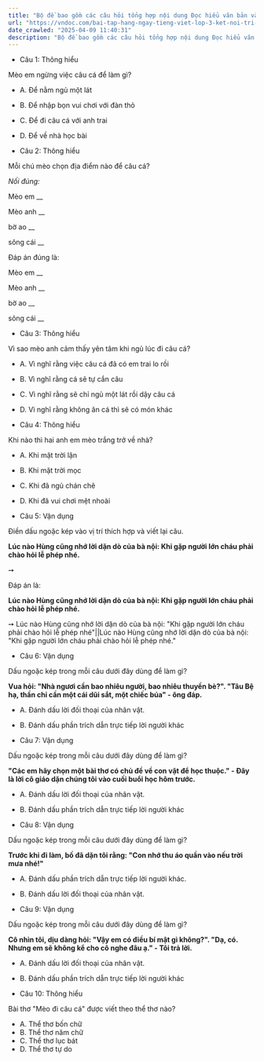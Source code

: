 ```yaml
---
title: "Bộ đề bao gồm các câu hỏi tổng hợp nội dung Đọc hiểu văn bản và Luyện từ và câu được học ở Tuần 25 trong chương trình Tiếng Việt lớp 3 Tập 2 Kết nối tri thức."
url: "https://vndoc.com/bai-tap-hang-ngay-tieng-viet-lop-3-ket-noi-tri-thuc-tuan-25-thu-2-337043"
date_crawled: "2025-04-09 11:40:31"
description: "Bộ đề bao gồm các câu hỏi tổng hợp nội dung Đọc hiểu văn bản và Luyện từ và câu được học ở Tuần 25 trong chương trình Tiếng Việt lớp 3 Tập 2 Kết nối tri thức."
---
```


* Câu 1:  Thông hiểu

Mèo em ngừng việc câu cá để làm gì?

  * A. Để nằm ngủ một lát 
  * B. Để nhập bọn vui chơi với đàn thỏ 
  * C. Để đi câu cá với anh trai 
  * D. Để về nhà học bài 



* Câu 2:  Thông hiểu

Mỗi chú mèo chọn địa điểm nào để câu cá?

_Nối đúng:_

Mèo em  __

Mèo anh __

bờ ao __

sông cái __

Đáp án đúng là:

Mèo em __

Mèo anh __

bờ ao __

sông cái __

* Câu 3: Thông hiểu

Vì sao mèo anh cảm thấy yên tâm khi ngủ lúc đi câu cá?

  * A. Vì nghĩ rằng việc câu cá đã có em trai lo rồi 
  * B. Vì nghĩ rằng cá sẽ tự cắn câu 
  * C. Vì nghĩ rằng sẽ chỉ ngủ một lát rồi dậy câu cá 
  * D. Vì nghĩ rằng không ăn cá thì sẽ có món khác 



* Câu 4:  Thông hiểu

Khi nào thì hai anh em mèo trắng trở về nhà?

  * A. Khi mặt trời lặn 
  * B. Khi mặt trời mọc 
  * C. Khi đã ngủ chán chê 
  * D. Khi đã vui chơi mệt nhoài 



* Câu 5:  Vận dụng

Điền dấu ngoặc kép vào vị trí thích hợp và viết lại câu.

**Lúc nào Hùng cũng nhớ lời dặn dò của bà nội: Khi gặp người lớn cháu phải chào hỏi lễ phép nhé.**

➙ 

Đáp án là:

**Lúc nào Hùng cũng nhớ lời dặn dò của bà nội: Khi gặp người lớn cháu phải chào hỏi lễ phép nhé.**

➙ Lúc nào Hùng cũng nhớ lời dặn dò của bà nội: "Khi gặp người lớn cháu phải chào hỏi lễ phép nhé"||Lúc nào Hùng cũng nhớ lời dặn dò của bà nội: "Khi gặp người lớn cháu phải chào hỏi lễ phép nhé."

* Câu 6:  Vận dụng

Dấu ngoặc kép trong mỗi câu dưới đây dùng để làm gì?

**Vua hỏi: "Nhà ngươi cần bao nhiêu người, bao nhiêu thuyền bè?". "Tâu Bệ hạ, thần chỉ cần một cái dũi sắt, một chiếc búa" - ông đáp.**

  * A. Đánh dấu lời đối thoại của nhân vật. 
  * B. Đánh dấu phần trích dẫn trực tiếp lời người khác 



* Câu 7:  Vận dụng

Dấu ngoặc kép trong mỗi câu dưới đây dùng để làm gì?

**"Các em hãy chọn một bài thơ có chủ đề về con vật để học thuộc." - Đây là lời cô giáo dặn chúng tôi vào cuối buổi học hôm trước.**

  * A. Đánh dấu lời đối thoại của nhân vật. 
  * B. Đánh dấu phần trích dẫn trực tiếp lời người khác 



* Câu 8:  Vận dụng

Dấu ngoặc kép trong mỗi câu dưới đây dùng để làm gì?

**Trước khi đi làm, bố đã dặn tôi rằng: "Con nhớ thu áo quần vào nếu trời mưa nhé!"**

  * A. Đánh dấu phần trích dẫn trực tiếp lời người khác. 
  * B. Đánh dấu lời đối thoại của nhân vật. 



* Câu 9:  Vận dụng

Dấu ngoặc kép trong mỗi câu dưới đây dùng để làm gì?

**Cô nhìn tôi, dịu dàng hỏi: "Vậy em có điều bí mật gì không?". "Dạ, có. Nhưng em sẽ không kể cho cô nghe đâu ạ." - Tôi trả lời.**

  * A. Đánh dấu lời đối thoại của nhân vật. 
  * B. Đánh dấu phần trích dẫn trực tiếp lời người khác 



* Câu 10:  Thông hiểu

Bài thơ "Mèo đi câu cá" được viết theo thể thơ nào?

  * A. Thể thơ bốn chữ 
  * B. Thể thơ năm chữ 
  * C. Thể thơ lục bát 
  * D. Thể thơ tự do 


